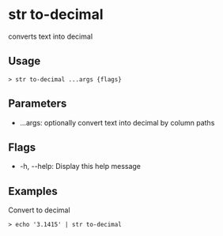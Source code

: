 # str to-decimal

converts text into decimal

## Usage

```shell
> str to-decimal ...args {flags}
```

## Parameters

- ...args: optionally convert text into decimal by column paths

## Flags

- -h, --help: Display this help message

## Examples

Convert to decimal

```shell
> echo '3.1415' | str to-decimal
```
